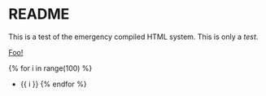 # README #

This is a test of the emergency compiled HTML system. This is only a *test*.

[Foo!](foo.html)

{% for i in range(100) %}
* {{ i }}
{% endfor %}
